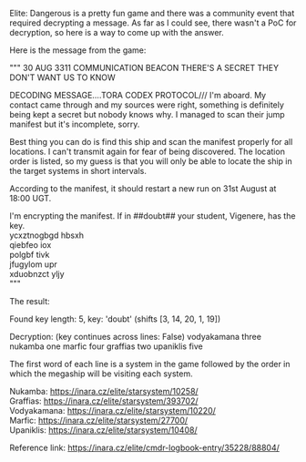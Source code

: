 Elite: Dangerous is a pretty fun game and there was a community event that required decrypting a message. 
As far as I could see, there wasn't a PoC for decryption, so here is a way to come up with the answer.

Here is the message from the game:


"""
30 AUG 3311
COMMUNICATION BEACON
THERE'S A SECRET THEY DON'T WANT US TO KNOW

DECODING MESSAGE….TORA CODEX PROTOCOL///
I'm aboard. My contact came through and my sources were right, something is definitely being kept a secret but nobody knows why. I managed to scan their jump manifest but it's incomplete, sorry.  

Best thing you can do is find this ship and scan the manifest properly for all locations. I can't transmit again for fear of being discovered. The location order is listed, so my guess is that you will only be able to locate the ship in the target systems in short intervals.  

According to the manifest, it should restart a new run on 31st August at 18:00 UGT.  

I'm encrypting the manifest.
If in ##doubt## your student, Vigenere, has the key.  
ycxztnogbgd hbsxh  
qiebfeo iox  
polgbf tivk  
jfugylom upr  
xduobnzct yljy  
"""

The result:

Found key length: 5, key: 'doubt' (shifts [3, 14, 20, 1, 19])

Decryption: (key continues across lines: False)
  vodyakamana three
  nukamba one
  marfic four
  graffias two
  upaniklis five


The first word of each line is a system in the game followed by the order in which the megaship will be visiting each system.

Nukamba: https://inara.cz/elite/starsystem/10258/  
Graffias: https://inara.cz/elite/starsystem/393702/  
Vodyakamana: https://inara.cz/elite/starsystem/10220/  
Marfic: https://inara.cz/elite/starsystem/27700/  
Upaniklis: https://inara.cz/elite/starsystem/10408/  


Reference link:
https://inara.cz/elite/cmdr-logbook-entry/35228/88804/  
